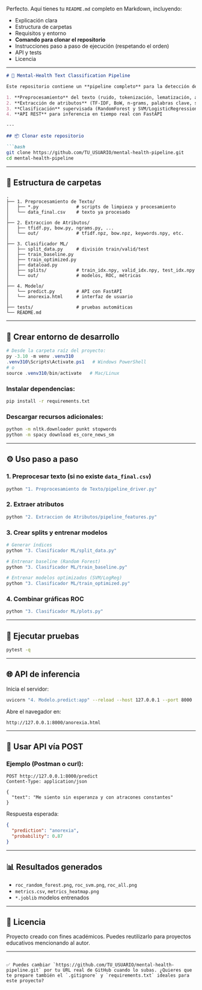 Perfecto. Aquí tienes tu `README.md` completo en Markdown, incluyendo:

* Explicación clara
* Estructura de carpetas
* Requisitos y entorno
* **Comando para clonar el repositorio**
* Instrucciones paso a paso de ejecución (respetando el orden)
* API y tests
* Licencia

---

````markdown
# 🧠 Mental-Health Text Classification Pipeline

Este repositorio contiene un **pipeline completo** para la detección de señales de salud mental (como trastornos alimenticios) en texto, usando datos tipo Twitter o Reddit. Incluye:

1. **Preprocesamiento** del texto (ruido, tokenización, lematización, abreviaturas)
2. **Extracción de atributos** (TF-IDF, BoW, n-grams, palabras clave, sentimiento, estilo)
3. **Clasificación** supervisada (RandomForest y SVM/LogisticRegression)
4. **API REST** para inferencia en tiempo real con FastAPI

---

## 📦 Clonar este repositorio

```bash
git clone https://github.com/TU_USUARIO/mental-health-pipeline.git
cd mental-health-pipeline
````

---

## 📁 Estructura de carpetas

```
.
├── 1. Preprocesamiento de Texto/
│   ├── *.py              # scripts de limpieza y procesamiento
│   └── data_final.csv    # texto ya procesado
│
├── 2. Extraccion de Atributos/
│   ├── tfidf.py, bow.py, ngrams.py, ...
│   └── out/              # tfidf.npz, bow.npz, keywords.npy, etc.
│
├── 3. Clasificador ML/
│   ├── split_data.py     # división train/valid/test
│   ├── train_baseline.py
│   ├── train_optimized.py
│   ├── dataload.py
│   ├── splits/           # train_idx.npy, valid_idx.npy, test_idx.npy
│   └── out/              # modelos, ROC, métricas
│
├── 4. Modelo/
│   └── predict.py        # API con FastAPI
│   └── anorexia.html     # interfaz de usuario
│
├── tests/                # pruebas automáticas
└── README.md
```

---

## 🚀 Crear entorno de desarrollo

```powershell
# Desde la carpeta raíz del proyecto:
py -3.10 -m venv .venv310
.venv310\Scripts\Activate.ps1   # Windows PowerShell
# o
source .venv310/bin/activate   # Mac/Linux
```

### Instalar dependencias:

```bash
pip install -r requirements.txt
```

### Descargar recursos adicionales:

```bash
python -m nltk.downloader punkt stopwords
python -m spacy download es_core_news_sm
```

---

## ⚙️ Uso paso a paso

### 1. Preprocesar texto (si no existe `data_final.csv`)

```bash
python "1. Preprocesamiento de Texto/pipeline_driver.py"
```

### 2. Extraer atributos

```bash
python "2. Extraccion de Atributos/pipeline_features.py"
```

### 3. Crear splits y entrenar modelos

```bash
# Generar índices
python "3. Clasificador ML/split_data.py"

# Entrenar baseline (Random Forest)
python "3. Clasificador ML/train_baseline.py"

# Entrenar modelos optimizados (SVM/LogReg)
python "3. Clasificador ML/train_optimized.py"
```

### 4. Combinar gráficas ROC

```bash
python "3. Clasificador ML/plots.py"
```

---

## 🧪 Ejecutar pruebas

```bash
pytest -q
```

---

## 🌐 API de inferencia

Inicia el servidor:

```bash
uvicorn "4. Modelo.predict:app" --reload --host 127.0.0.1 --port 8000
```

Abre el navegador en:

```
http://127.0.0.1:8000/anorexia.html
```

---

## 📮 Usar API vía POST

### Ejemplo (Postman o curl):

```
POST http://127.0.0.1:8000/predict
Content-Type: application/json

{
  "text": "Me siento sin esperanza y con atracones constantes"
}
```

Respuesta esperada:

```json
{
  "prediction": "anorexia",
  "probability": 0.87
}
```

---

## 📊 Resultados generados

* `roc_random_forest.png`, `roc_svm.png`, `roc_all.png`
* `metrics.csv`, `metrics_heatmap.png`
* `*.joblib` modelos entrenados

---

## 📝 Licencia

Proyecto creado con fines académicos. Puedes reutilizarlo para proyectos educativos mencionando al autor.

---

```

✅ Puedes cambiar `https://github.com/TU_USUARIO/mental-health-pipeline.git` por tu URL real de GitHub cuando lo subas. ¿Quieres que te prepare también el `.gitignore` y `requirements.txt` ideales para este proyecto?
```
